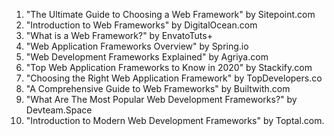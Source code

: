 

1. "The Ultimate Guide to Choosing a Web Framework" by Sitepoint.com 
2. "Introduction to Web Frameworks" by DigitalOcean.com 
3. "What is a Web Framework?" by EnvatoTuts+ 
4. "Web Application Frameworks Overview" by Spring.io 
5. "Web Development Frameworks Explained" by Agriya.com 
6. "Top Web Application Frameworks to Know in 2020" by Stackify.com 
7. "Choosing the Right Web Application Framework" by TopDevelopers.co 
8. "A Comprehensive Guide to Web Frameworks" by Builtwith.com 
9. "What Are The Most Popular Web Development Frameworks?" by Devteam.Space 
10. "Introduction to Modern Web Development Frameworks" by Toptal.com.
